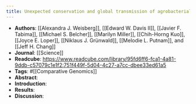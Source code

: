 ```yaml
---
title: Unexpected conservation and global transmission of agrobacterial virulence plasmids
---
```


- **Authors**: [[Alexandra J. Weisberg]], [[Edward W. Davis II]], [[Javier F. Tabima]], [[Michael S. Belcher]], [[Marilyn Miller]], [[Chih-Horng Kuo]], [[Joyce E. Loper]], [[Niklaus J. Grünwald]], [[Melodie L.  Putnam]], and [[Jeff H. Chang]]
- **Journal**: [[Science]]
- **Readcube**: https://www.readcube.com/library/95fd6ff6-fca1-4a81-9ddb-c57079c1e1f2:751f449f-5d04-4c27-a7cc-dbee33ed61a5
- **Tags**: #[[Comparative Genomics]]
- **Abstract**:
- **Introduction**:
- **Results**:
- **Discussion**: